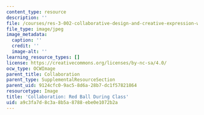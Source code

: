 ```yaml
---
content_type: resource
description: ''
file: /courses/res-3-002-collaborative-design-and-creative-expression-with-arduino-microcontrollers-january-iap-2017/a9c3fa7d8c3a8b5a8788ebe0e1072b2a_CollaborationRedBall.jpg
file_type: image/jpeg
image_metadata:
  caption: ''
  credit: ''
  image-alt: ''
learning_resource_types: []
license: https://creativecommons.org/licenses/by-nc-sa/4.0/
ocw_type: OCWImage
parent_title: Collaboration
parent_type: SupplementalResourceSection
parent_uid: 9124cfc0-9ac5-8d6a-28b7-dc1f57821864
resourcetype: Image
title: 'Collaboration: Red Ball During Class'
uid: a9c3fa7d-8c3a-8b5a-8788-ebe0e1072b2a
---
```

